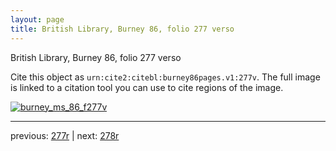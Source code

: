 ```yaml
---
layout: page
title: British Library, Burney 86, folio 277 verso
---
```


British Library, Burney 86, folio 277 verso

Cite this object as `urn:cite2:citebl:burney86pages.v1:277v`.  The full image is linked to a citation tool you can use to cite regions of the image.

[![burney_ms_86_f277v](http://www.homermultitext.org/iipsrv?IIIF=/project/homer/pyramidal/deepzoom/citebl/burney86imgs/v1/burney_ms_86_f277v.tif/full/800,/0/default.jpg)](http://www.homermultitext.org/ict2/?urn=urn:cite2:citebl:burney86imgs.v1:burney_ms_86_f277v) 

---

previous:  [277r](../277r/) | next: [278r](../278r/)